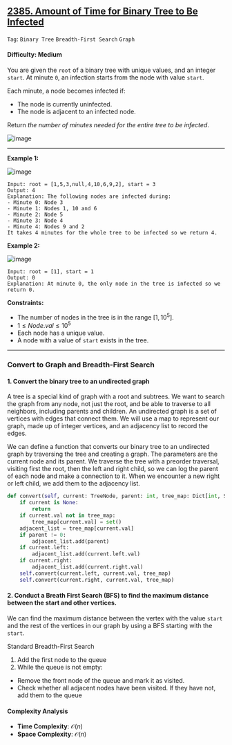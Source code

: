 ## [2385. Amount of Time for Binary Tree to Be Infected](https://leetcode.com/problems/amount-of-time-for-binary-tree-to-be-infected)

```Tag```: ```Binary Tree``` ```Breadth-First Search``` ```Graph```

#### Difficulty: Medium

You are given the ```root``` of a binary tree with unique values, and an integer ```start```. At minute ```0```, an infection starts from the node with value ```start```.

Each minute, a node becomes infected if:

- The node is currently uninfected.
- The node is adjacent to an infected node.

Return _the number of minutes needed for the entire tree to be infected_.

![image](https://github.com/quananhle/Python/assets/35042430/a8180e94-b3e1-4006-8902-85fe5f2961aa)

---

__Example 1:__

![image](https://assets.leetcode.com/uploads/2022/06/25/image-20220625231744-1.png)
```
Input: root = [1,5,3,null,4,10,6,9,2], start = 3
Output: 4
Explanation: The following nodes are infected during:
- Minute 0: Node 3
- Minute 1: Nodes 1, 10 and 6
- Minute 2: Node 5
- Minute 3: Node 4
- Minute 4: Nodes 9 and 2
It takes 4 minutes for the whole tree to be infected so we return 4.
```

__Example 2:__

![image](https://assets.leetcode.com/uploads/2022/06/25/image-20220625231812-2.png)
```
Input: root = [1], start = 1
Output: 0
Explanation: At minute 0, the only node in the tree is infected so we return 0.
```

__Constraints:__

- The number of nodes in the tree is in the range $[1, 10^5]$.
- $1 \le Node.val \le 10^5$
- Each node has a unique value.
- A node with a value of ```start``` exists in the tree.

---

### Convert to Graph and Breadth-First Search

#### 1. Convert the binary tree to an undirected graph

A tree is a special kind of graph with a root and subtrees. We want to search the graph from any node, not just the root, and be able to traverse to all neighbors, including parents and children. An undirected graph is a set of vertices with edges that connect them. We will use a map to represent our graph, made up of integer vertices, and an adjacency list to record the edges.

We can define a function that converts our binary tree to an undirected graph by traversing the tree and creating a graph. The parameters are the current node and its parent. We traverse the tree with a preorder traversal, visiting first the root, then the left and right child, so we can log the parent of each node and make a connection to it. When we encounter a new right or left child, we add them to the adjacency list.

```Python
def convert(self, current: TreeNode, parent: int, tree_map: Dict[int, Set[int]]):
    if current is None:
        return
    if current.val not in tree_map:
        tree_map[current.val] = set()
    adjacent_list = tree_map[current.val]
    if parent != 0:
        adjacent_list.add(parent)
    if current.left:
        adjacent_list.add(current.left.val)
    if current.right:
        adjacent_list.add(current.right.val)
    self.convert(current.left, current.val, tree_map)
    self.convert(current.right, current.val, tree_map)
```

#### 2. Conduct a Breath First Search (BFS) to find the maximum distance between the start and other vertices.

We can find the maximum distance between the vertex with the value ```start``` and the rest of the vertices in our graph by using a BFS starting with the ```start```.

Standard Breadth-First Search

1. Add the first node to the queue
2. While the queue is not empty:
  - Remove the front node of the queue and mark it as visited.
  - Check whether all adjacent nodes have been visited. If they have not, add them to the queue

#### Complexity Analysis

- __Time Complexity__: $\mathcal{O}(n)$
- __Space Complexity__: $\mathcal{O}(n)$


